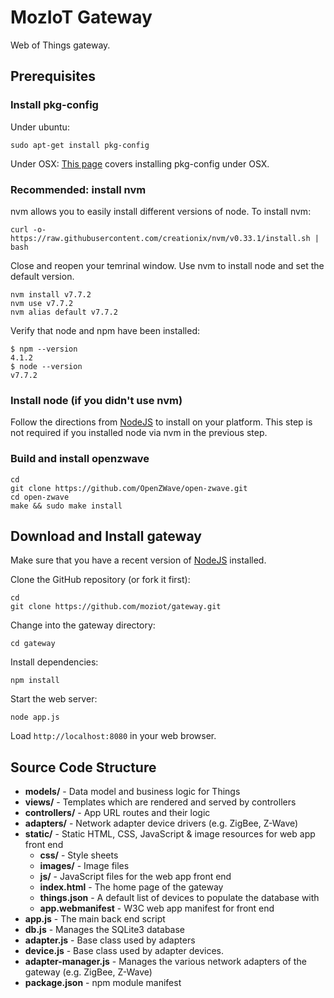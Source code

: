 # MozIoT Gateway
Web of Things gateway.

## Prerequisites

### Install pkg-config

Under ubuntu:
```
sudo apt-get install pkg-config
```

Under OSX:
[This page](http://macappstore.org/pkg-config/) covers installing pkg-config
under OSX.

### Recommended: install nvm

nvm allows you to easily install different versions of node. To install nvm:
```
curl -o- https://raw.githubusercontent.com/creationix/nvm/v0.33.1/install.sh | bash
```

Close and reopen your temrinal window. Use nvm to install node and set the
default version.
```
nvm install v7.7.2
nvm use v7.7.2
nvm alias default v7.7.2
```

Verify that node and npm have been installed:
```
$ npm --version
4.1.2
$ node --version
v7.7.2
```

### Install node (if you didn't use nvm)

Follow the directions from [NodeJS](https://nodejs.org) to install on your platform.
This step is not required if you installed node via nvm in the previous step.

### Build and install openzwave

```
cd
git clone https://github.com/OpenZWave/open-zwave.git
cd open-zwave
make && sudo make install
```

## Download and Install gateway
Make sure that you have a recent version of [NodeJS](https://nodejs.org) installed.

Clone the GitHub repository (or fork it first):
```
cd
git clone https://github.com/moziot/gateway.git
```

Change into the gateway directory:

```
cd gateway
```

Install dependencies:

```
npm install
```

 Start the web server:

```
node app.js
```

Load ```http://localhost:8080``` in your web browser.


## Source Code Structure

* **models/** - Data model and business logic for Things
* **views/** - Templates which are rendered and served by controllers
* **controllers/** - App URL routes and their logic
* **adapters/** - Network adapter device drivers (e.g. ZigBee, Z-Wave)
* **static/** - Static HTML, CSS, JavaScript & image resources for web app front end
  * **css/** - Style sheets
  * **images/** - Image files
  * **js/** - JavaScript files for the web app front end
  * **index.html** - The home page of the gateway
  * **things.json** - A default list of devices to populate the database with
  * **app.webmanifest** - W3C web app manifest for front end
* **app.js** - The main back end script
* **db.js** - Manages the SQLite3 database
* **adapter.js** - Base class used by adapters
* **device.js** - Base class used by adapter devices.
* **adapter-manager.js** - Manages the various network adapters of the gateway (e.g. ZigBee, Z-Wave)
* **package.json** - npm module manifest
